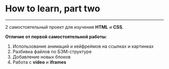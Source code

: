 # How to learn, part two
--------------

2 самостоятельный проект для изучения **HTML** и **CSS**.

**Отличие от первой самостоятельной работы**:
1. Использование анимаций и кейфреймов на ссылках и картинках
2. Разбивка файлов по БЭМ-структуре
3. Добавление новых блоков
4. Работа с **video** и **iframes**
